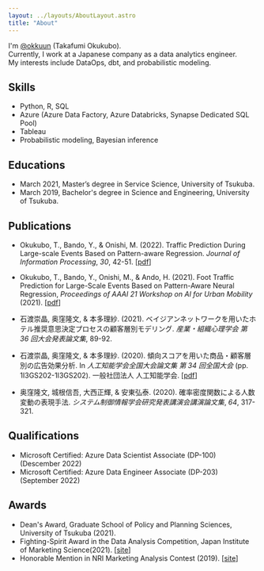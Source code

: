 ```yaml
---
layout: ../layouts/AboutLayout.astro
title: "About"
---
```


I'm [@okkuun](https://github.com/okkuun) (Takafumi Okukubo).<br>
Currently, I work at a Japanese company as a data analytics engineer.<br>
My interests include DataOps, dbt, and probabilistic modeling.

## Skills

- Python, R, SQL
- Azure (Azure Data Factory, Azure Databricks, Synapse Dedicated SQL Pool)
- Tableau
- Probabilistic modeling, Bayesian inference

## Educations

- March 2021, Master’s degree in Service Science, University of Tsukuba.
- March 2019, Bachelor's degree in Science and Engineering, University of Tsukuba.

## Publications

- Okukubo, T., Bando, Y., & Onishi, M. (2022). Traffic Prediction During Large-scale Events Based on Pattern-aware Regression. *Journal of Information Processing*, *30*, 42-51. [[pdf](https://www.jstage.jst.go.jp/article/ipsjjip/30/0/30_42/_pdf)]
- Okukubo, T., Bando, Y., Onishi, M., & Ando, H. (2021). Foot Traffic Prediction for Large-Scale Events Based on Pattern-Aware Neural Regression, _Proceedings of AAAI 21 Workshop on AI for Urban Mobility_ (2021). [[pdf](http://aium2021.felk.cvut.cz/papers/AI4UM_paper_12.pdf)]

- 石渡崇晶, 奥窪隆文, & 本多理紗. (2021). ベイジアンネットワークを用いたホテル推奨意思決定プロセスの顧客層別モデリング. _産業・組織心理学会 第 36 回大会発表論文集_, 89-92.
- 石渡崇晶, 奥窪隆文, & 本多理紗. (2020). 傾向スコアを用いた商品・顧客層別の広告効果分析. In *人工知能学会全国大会論文集 第 34 回全国大会* (pp. 1I3GS202-1I3GS202). 一般社団法人 人工知能学会. [[pdf](https://www.jstage.jst.go.jp/article/pjsai/JSAI2020/0/JSAI2020_1I3GS202/_pdf)]
- 奥窪隆文, 城根信吾, 大西正輝, & 安東弘泰. (2020). 確率密度関数による人数変動の表現手法. *システム制御情報学会研究発表講演会講演論文集*, *64*, 317-321.

## Qualifications

- Microsoft Certified: Azure Data Scientist Associate (DP-100) (Descember 2022)
- Microsoft Certified: Azure Data Engineer Associate (DP-203) (September 2022)

## Awards

- Dean's Award, Graduate School of Policy and Planning Sciences, University of Tsukuba (2021).
- Fighting-Spirit Award in the Data Analysis Competition, Japan Institute of Marketing Science(2021). [[site](https://www.facebook.com/tsukuba.pps.en/posts/5334278966613389)]
- Honorable Mention in NRI Marketing Analysis Contest (2019). [[site](https://www.is.nri.co.jp/contest/2019/report.html)]
